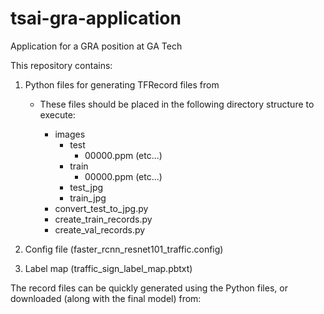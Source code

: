 # tsai-gra-application
Application for a GRA position at GA Tech

This repository contains:

1. Python files for generating TFRecord files from
     - These files should be placed in the following directory structure to execute:
        
        + images
           + test
              - 00000.ppm
              (etc...)
           + train
              - 00000.ppm
              (etc...)
           + test_jpg
           + train_jpg
        - convert_test_to_jpg.py
        - create_train_records.py
        - create_val_records.py
        
2. Config file (faster_rcnn_resnet101_traffic.config)
3. Label map (traffic_sign_label_map.pbtxt)

The record files can be quickly generated using the Python files, or downloaded (along with the final model) from:
